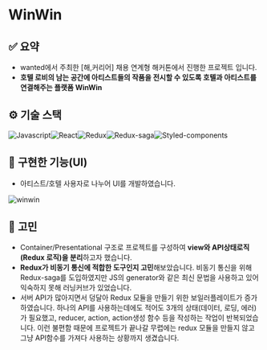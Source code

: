 # WinWin

## ✅ 요약
- wanted에서 주최한 [해,커리어] 채용 연계형 해커톤에서 진행한 프로젝트 입니다.
- **호텔 로비의 남는 공간에 아티스트들의 작품을 전시할 수 있도록 호텔과 아티스트를 연결해주는 플랫폼 WinWin**

## ⚙️ 기술 스택
<div style='display: flex;'>
  <img alt="Javascript" src="https://img.shields.io/badge/javascript-F7DF1E?style=for-the-badge&logo=javascript&logoColor=white">
  <img alt="React" src="https://img.shields.io/badge/react-61DAFB?style=for-the-badge&logo=react&logoColor=white">
  <img alt="Redux" src="https://img.shields.io/badge/redux-764ABC?style=for-the-badge&logo=redux&logoColor=white">
  <img alt="Redux-saga" src="https://img.shields.io/badge/Redux saga-999999?style=for-the-badge&logo=redux-saga&logoColor=white">
  <img alt="Styled-components" src="https://img.shields.io/badge/Styled components-DB7093?style=for-the-badge&logo=styled-components&logoColor=white">
</div>

## 🎨 구현한 기능(UI)
- 아티스트/호텔 사용자로 나누어 UI를 개발하였습니다.

![winwin](https://user-images.githubusercontent.com/33178048/193223290-9d5951b2-f1fa-49c5-9797-de5cd681c5d7.png)

## 🤔 고민
- Container/Presentational 구조로 프로젝트를 구성하여 **view와 API상태로직(Redux 로직)을 분리**하고자 했습니다.
- **Redux가 비동기 통신에 적합한 도구인지 고민**해보았습니다. 비동기 통신을 위해 Redux-saga를 도입하였지만 JS의 generator와 같은 최신 문법을 사용하고 있어 익숙하지 못해 러닝커브가 있었습니다.
- 서버 API가 많아지면서 덩달아 Redux 모듈을 만들기 위한 보일러플레이트가 증가하였습니다. 하나의 API를 사용하는데에도 적어도 3개의 상태(데이터, 로딩, 에러)가 필요했고, reducer, action, action생성 함수 등을 작성하는 작업이 반복되었습니다. 이런 불편함 때문에 프로젝트가 끝나갈 무렵에는 redux 모듈을 만들지 않고 그냥 API함수를 가져다 사용하는 상황까지 생겼습니다.
